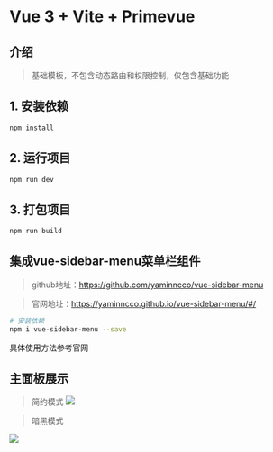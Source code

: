 # Vue 3 + Vite + Primevue

## 介绍
> 基础模板，不包含动态路由和权限控制，仅包含基础功能

## 1. 安装依赖
```bash
npm install
```

## 2. 运行项目
```bash
npm run dev
```

## 3. 打包项目
```bash
npm run build
```

## 集成vue-sidebar-menu菜单栏组件

>github地址：https://github.com/yaminncco/vue-sidebar-menu

>官网地址：https://yaminncco.github.io/vue-sidebar-menu/#/

```bash
# 安装依赖
npm i vue-sidebar-menu --save
```

具体使用方法参考官网

## 主面板展示
>简约模式
![](https://pic.imgdb.cn/item/66a4c9e9d9c307b7e99a82be.png)

>暗黑模式

![](https://pic.imgdb.cn/item/66a4ca09d9c307b7e99aa0c8.png)


